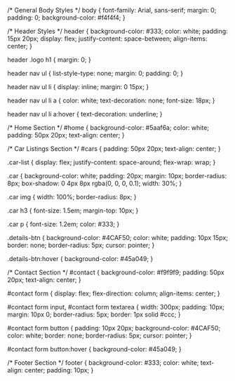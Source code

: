 /* General Body Styles */
body {
    font-family: Arial, sans-serif;
    margin: 0;
    padding: 0;
    background-color: #f4f4f4;
}

/* Header Styles */
header {
    background-color: #333;
    color: white;
    padding: 15px 20px;
    display: flex;
    justify-content: space-between;
    align-items: center;
}

header .logo h1 {
    margin: 0;
}

header nav ul {
    list-style-type: none;
    margin: 0;
    padding: 0;
}

header nav ul li {
    display: inline;
    margin: 0 15px;
}

header nav ul li a {
    color: white;
    text-decoration: none;
    font-size: 18px;
}

header nav ul li a:hover {
    text-decoration: underline;
}

/* Home Section */
#home {
    background-color: #5aaf6a;
    color: white;
    padding: 50px 20px;
    text-align: center;
}

/* Car Listings Section */
#cars {
    padding: 50px 20px;
    text-align: center;
}

.car-list {
    display: flex;
    justify-content: space-around;
    flex-wrap: wrap;
}

.car {
    background-color: white;
    padding: 20px;
    margin: 10px;
    border-radius: 8px;
    box-shadow: 0 4px 8px rgba(0, 0, 0, 0.1);
    width: 30%;
}

.car img {
    width: 100%;
    border-radius: 8px;
}

.car h3 {
    font-size: 1.5em;
    margin-top: 10px;
}

.car p {
    font-size: 1.2em;
    color: #333;
}

.details-btn {
    background-color: #4CAF50;
    color: white;
    padding: 10px 15px;
    border: none;
    border-radius: 5px;
    cursor: pointer;
}

.details-btn:hover {
    background-color: #45a049;
}

/* Contact Section */
#contact {
    background-color: #f9f9f9;
    padding: 50px 20px;
    text-align: center;
}

#contact form {
    display: flex;
    flex-direction: column;
    align-items: center;
}

#contact form input, #contact form textarea {
    width: 300px;
    padding: 10px;
    margin: 10px 0;
    border-radius: 5px;
    border: 1px solid #ccc;
}

#contact form button {
    padding: 10px 20px;
    background-color: #4CAF50;
    color: white;
    border: none;
    border-radius: 5px;
    cursor: pointer;
}

#contact form button:hover {
    background-color: #45a049;
}

/* Footer Section */
footer {
    background-color: #333;
    color: white;
    text-align: center;
    padding: 10px;
}
